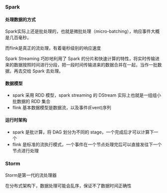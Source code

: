 ### Spark
#### 处理数据的方式
Spark实际上还是批处理的，也就是微批处理（micro-batching），响应事件大概是几百毫秒。

而flink是真正的流处理，有着毫秒级别的响应速度

Spark Streaming 巧妙地利用了 Spark 的分片和快速计算的特性，将实时传输进来的数据按照时间进行分段，把一段时间传输进来的数据合并在一起，当作一批数据，再去交给 Spark 去处理。

#### 数据模型
- spark 采用 RDD 模型，spark streaming 的 DStream 实际上也就是一组组小批数据的 RDD 集合
- flink 基本数据模型是数据流，以及事件(Event)序列

#### 运行时架构
- spark 是批计算，将 DAG 划分为不同的 stage，一个完成后才可以计算下一个
- flink 是标准的流执行模式，一个事件在一个节点处理完后可以直接发往下一个节点进行处理

### Storm
Storm是第一代的流处理器

在分布式架构下，数据处理可能会乱序，保证不了数据时间正确性
